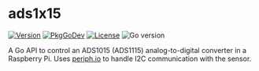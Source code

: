 # ads1x15
[![Version](https://img.shields.io/github/v/tag/cgxeiji/ads1x15?sort=semver)](https://github.com/cgxeiji/ads1x15/releases)
[![PkgGoDev](https://pkg.go.dev/badge/github.com/cgxeiji/ads1x15)](https://pkg.go.dev/github.com/cgxeiji/ads1x15)
[![License](https://img.shields.io/github/license/cgxeiji/ads1x15)](https://github.com/cgxeiji/ads1x15/blob/master/LICENSE)
![Go version](https://img.shields.io/github/go-mod/go-version/cgxeiji/ads1x15)

A Go API to control an ADS1015 (ADS1115) analog-to-digital converter in a
Raspberry Pi.  Uses [periph.io](https://periph.io/) to handle I2C communication
with the sensor.
